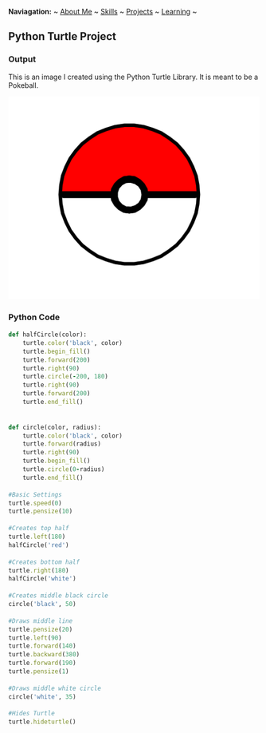 **Naviagation:** ~ [About Me](aboutme.md) ~ [Skills](skills.md) ~ [Projects](projects.md) ~ [Learning](learning.md) ~

## Python Turtle Project

### Output

This is an image I created using the Python Turtle Library. It is meant to be a Pokeball.

![Pokeball](img/pokeball.png)


### Python Code
```ruby
def halfCircle(color):
    turtle.color('black', color)
    turtle.begin_fill()
    turtle.forward(200)
    turtle.right(90)
    turtle.circle(-200, 180)
    turtle.right(90)
    turtle.forward(200)
    turtle.end_fill()


def circle(color, radius):
    turtle.color('black', color)
    turtle.forward(radius)
    turtle.right(90)
    turtle.begin_fill()
    turtle.circle(0-radius)
    turtle.end_fill()

#Basic Settings
turtle.speed(0)
turtle.pensize(10)

#Creates top half
turtle.left(180)
halfCircle('red')

#Creates bottom half
turtle.right(180)
halfCircle('white')

#Creates middle black circle
circle('black', 50)

#Draws middle line
turtle.pensize(20)
turtle.left(90)
turtle.forward(140)
turtle.backward(380)
turtle.forward(190)
turtle.pensize(1)

#Draws middle white circle
circle('white', 35)

#Hides Turtle
turtle.hideturtle()
```
